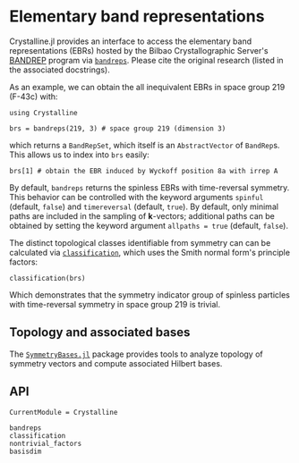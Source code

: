 # Elementary band representations

Crystalline.jl provides an interface to access the elementary band representations (EBRs) hosted by the Bilbao Crystallographic Server's [BANDREP](https://www.cryst.ehu.es/cgi-bin/cryst/programs/bandrep.pl)  program via [`bandreps`](@ref).
Please cite the original research (listed in the associated docstrings).

As an example, we can obtain the all inequivalent EBRs in space group 219 (F-43c) with:
```@example ebrs
using Crystalline

brs = bandreps(219, 3) # space group 219 (dimension 3)
```
which returns a `BandRepSet`, which itself is an `AbstractVector` of `BandRep`s. This allows us to index into `brs` easily:
```@example ebrs
brs[1] # obtain the EBR induced by Wyckoff position 8a with irrep A
```

By default, `bandreps` returns the spinless EBRs with time-reversal symmetry.
This behavior can be controlled with the keyword arguments `spinful` (default, `false`) and `timereversal` (default, `true`).
By default, only minimal paths are included in the sampling of **k**-vectors; additional paths can be obtained by setting the keyword argument `allpaths = true` (default, `false`).

The distinct topological classes identifiable from symmetry can can be calculated via [`classification`](@ref), which uses the Smith normal form's principle factors:
```@example ebrs
classification(brs)
```
Which demonstrates that the symmetry indicator group of spinless particles with time-reversal symmetry in space group 219 is trivial.

## Topology and associated bases
The [`SymmetryBases.jl`](https://github.com/thchr/SymmetryBases.jl) package provides tools to analyze topology of symmetry vectors and compute associated Hilbert bases.

## API

```@meta
CurrentModule = Crystalline
```

```@docs
bandreps
classification
nontrivial_factors
basisdim
```